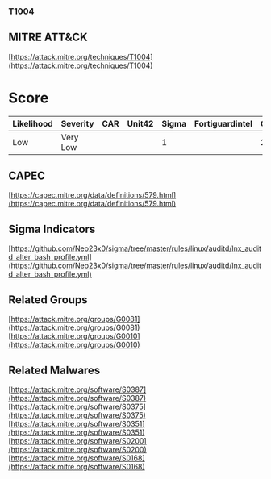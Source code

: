 
### T1004
## MITRE ATT&CK
[https://attack.mitre.org/techniques/T1004](https://attack.mitre.org/techniques/T1004)

# Score

| Likelihood | Severity | CAR | Unit42 | Sigma | Fortiguardintel | Groups | Malwares | Tools |
| ---------- | -------- | --- | ------ | ----- | --------------- | ---  | --- | --- |
| Low | Very Low |   |   | 1 |   | 2 | 5 |   |



## CAPEC

[https://capec.mitre.org/data/definitions/579.html](https://capec.mitre.org/data/definitions/579.html)
[]()


## Sigma Indicators

[https://github.com/Neo23x0/sigma/tree/master/rules/linux/auditd/lnx_auditd_alter_bash_profile.yml](https://github.com/Neo23x0/sigma/tree/master/rules/linux/auditd/lnx_auditd_alter_bash_profile.yml)
[]()


## Related Groups

[https://attack.mitre.org/groups/G0081](https://attack.mitre.org/groups/G0081)
[https://attack.mitre.org/groups/G0010](https://attack.mitre.org/groups/G0010)
[]()


## Related Malwares

[https://attack.mitre.org/software/S0387](https://attack.mitre.org/software/S0387)
[https://attack.mitre.org/software/S0375](https://attack.mitre.org/software/S0375)
[https://attack.mitre.org/software/S0351](https://attack.mitre.org/software/S0351)
[https://attack.mitre.org/software/S0200](https://attack.mitre.org/software/S0200)
[https://attack.mitre.org/software/S0168](https://attack.mitre.org/software/S0168)
[]()
